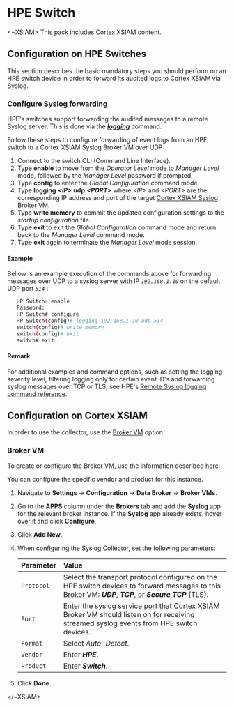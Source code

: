 # HPE Switch

<~XSIAM>
This pack includes Cortex XSIAM content. 

## Configuration on HPE Switches

This section describes the basic mandatory steps you should perform on an HPE switch device in order to forward its audited logs to Cortex XSIAM via Syslog. 

### Configure Syslog forwarding

HPE's switches support forwarding the audited messages to a remote Syslog server. This is done via the ***[logging](https://www.arubanetworks.com/techdocs/AOS-CX/10.14/HTML/diagnostics_8100-83xx-9300-10000/Content/Chp_RSyslog/RSyslog_cmds/log-10.htm)*** command. 

Follow these steps to configure forwarding of event logs from an HPE switch to a Cortex XSIAM Syslog Broker VM over UDP:

1. Connect to the switch CLI (Command Line Interface). 
2. Type **enable** to move from the *Operator Level* mode to  *Manager Level* mode, followed by the *Manager Level* password if prompted. 
3. Type **config** to enter the *Global Configuration* command mode. 
4. Type **logging**  ***\<IP\>*** **udp** ***\<PORT\>*** where *\<IP\>* and *\<PORT\>* are the corresponding IP address and port of the target [Cortex XSIAM Syslog Broker VM](#broker-vm). 
5. Type **write memory** to commit the updated configuration settings to the *startup configuration* file. 
6. Type **exit** to exit the *Global Configuration* command mode and return back to the *Manager Level* command mode. 
7. Type **exit** again to terminate the *Manager Level* mode session. 

#### Example

Bellow is an example execution of the commands above for forwarding messages over UDP to a syslog server with IP *`192.168.1.10`* on the default UDP port *`514`* : 

```bash
   HP Switch> enable
   Password:
   HP Switch# configure
   HP Switch(config)# logging 192.168.1.10 udp 514
   switch(config)# write memory
   switch(config)# exit
   switch# exit
```

#### Remark 

For additional examples and command options, such as setting the logging severity level, filtering logging only for certain event ID's and forwarding syslog messages over TCP or TLS, see HPE's [Remote Syslog logging command reference](https://www.arubanetworks.com/techdocs/AOS-CX/10.14/HTML/diagnostics_8100-83xx-9300-10000/Content/Chp_RSyslog/RSyslog_cmds/rem-sys-com.htm).


## Configuration on Cortex XSIAM

In order to use the collector, use the [Broker VM](#broker-vm) option.

### Broker VM

To create or configure the Broker VM, use the information described [here](https://docs-cortex.paloaltonetworks.com/r/Cortex-XDR/Cortex-XDR-Pro-Administrator-Guide/Configure-the-Broker-VM).

You can configure the specific vendor and product for this instance.

1. Navigate to **Settings** &rarr; **Configuration** &rarr; **Data Broker** &rarr; **Broker VMs**. 
2. Go to the **APPS** column under the **Brokers** tab and add the **Syslog** app for the relevant broker instance. If the **Syslog** app already exists, hover over it and click **Configure**.
3. Click **Add New**.
4. When configuring the Syslog Collector, set the following parameters:

   | Parameter     | Value    
   | :---          | :---                    
   | `Protocol`    | Select the transport protocol configured on the HPE switch devices to forward messages to this Broker VM: ***UDP***, ***TCP***, or ***Secure TCP*** (TLS). 
   | `Port`        | Enter the syslog service port that Cortex XSIAM Broker VM should listen on for receiving streamed syslog events from HPE switch devices.
   | `Format`      | Select *Auto-Detect*. 
   | `Vendor`      | Enter ***HPE***. 
   | `Product`     | Enter ***Switch***. 

5. Click **Done**.

</~XSIAM>